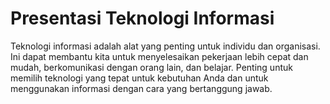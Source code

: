 # Presentasi Teknologi Informasi

Teknologi informasi adalah alat yang penting untuk individu dan organisasi. Ini dapat membantu kita untuk menyelesaikan pekerjaan lebih cepat dan mudah, berkomunikasi dengan orang lain, dan belajar. Penting untuk memilih teknologi yang tepat untuk kebutuhan Anda dan untuk menggunakan informasi dengan cara yang bertanggung jawab.
